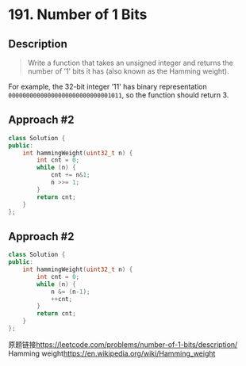 # 191. Number of 1 Bits

## Description
>Write a function that takes an unsigned integer and returns the number of ’1' bits it has (also known as the Hamming weight).

For example, the 32-bit integer ’11' has binary representation `00000000000000000000000000001011`, so the function should return 3.

## Approach #2
```C++
class Solution {
public:
    int hammingWeight(uint32_t n) {
        int cnt = 0;
        while (n) {
            cnt += n&1;
            n >>= 1;
        }
        return cnt;
    }
};
```

## Approach #2
```C++
class Solution {
public:
    int hammingWeight(uint32_t n) {
        int cnt = 0;
        while (n) {
            n &= (n-1);
            ++cnt;
        }
        return cnt;
    }
};
```

原题链接<https://leetcode.com/problems/number-of-1-bits/description/>    
Hamming weight<https://en.wikipedia.org/wiki/Hamming_weight>